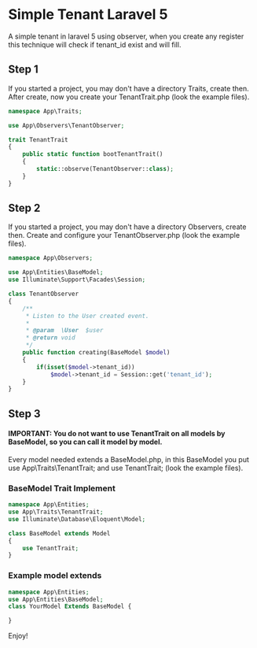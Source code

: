# Simple Tenant Laravel 5
A simple tenant in laravel 5 using observer, when you create any register this technique will check if tenant_id exist and will fill.

## Step 1
If you started a project, you may don't have a directory Traits, create then. After create, now you create your TenantTrait.php (look the example files).

```php
namespace App\Traits;

use App\Observers\TenantObserver;

trait TenantTrait
{
    public static function bootTenantTrait()
    {
        static::observe(TenantObserver::class);
    }
}
```

## Step 2
If you started a project, you may don't have a directory Observers, create then. Create and configure your TenantObserver.php (look the example files).

```php
namespace App\Observers;

use App\Entities\BaseModel;
use Illuminate\Support\Facades\Session;

class TenantObserver
{
    /**
     * Listen to the User created event.
     *
     * @param  \User  $user
     * @return void
     */
    public function creating(BaseModel $model)
    {
        if(isset($model->tenant_id))
            $model->tenant_id = Session::get('tenant_id');
    }
}
```

## Step 3
#### IMPORTANT: You do not want to use TenantTrait on all models by BaseModel, so you can call it model by model.

Every model needed extends a BaseModel.php, in this BaseModel you put use App\Traits\TenantTrait; and use TenantTrait; (look the example files).

### BaseModel Trait Implement

```php
namespace App\Entities;
use App\Traits\TenantTrait;
use Illuminate\Database\Eloquent\Model;

class BaseModel extends Model
{
    use TenantTrait;
}
```

### Example model extends
```php
namespace App\Entities;
use App\Entities\BaseModel;
class YourModel Extends BaseModel {

}
```

Enjoy!

